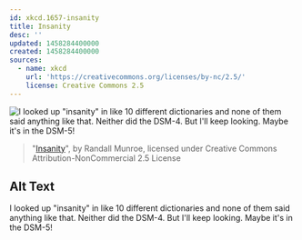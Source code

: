 ```yaml
---
id: xkcd.1657-insanity
title: Insanity
desc: ''
updated: 1458284400000
created: 1458284400000
sources:
  - name: xkcd
    url: 'https://creativecommons.org/licenses/by-nc/2.5/'
    license: Creative Commons 2.5
---
```

![I looked up "insanity" in like 10 different dictionaries and none of them said anything like that. Neither did the DSM-4. But I'll keep looking. Maybe it's in the DSM-5!](https://imgs.xkcd.com/comics/insanity.png)
> "[Insanity](https://xkcd.com/1657/)", by Randall Munroe, licensed under Creative Commons Attribution-NonCommercial 2.5 License

## Alt Text
I looked up "insanity" in like 10 different dictionaries and none of them said anything like that. Neither did the DSM-4. But I'll keep looking. Maybe it's in the DSM-5!
